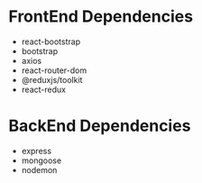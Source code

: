 # FrontEnd Dependencies

- react-bootstrap
- bootstrap
- axios
- react-router-dom
- @reduxjs/toolkit
- react-redux

# BackEnd Dependencies

- express
- mongoose
- nodemon
